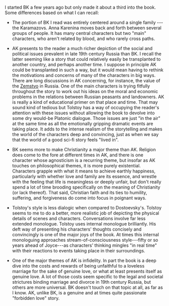 I started BK a few years ago but only made it about a third
into the book. Some differences based on what I can recall:

- The portion of BK I read was entirely centered around a
  single family --- the Karamazovs. Anna Karenina moves back
  and forth between several groups of people. It has many 
  central characters but two "main" characters, who aren't
  related by blood, and who rarely cross paths.

- AK presents to the reader a much richer depiction 
  of the social and political issues prevalent in 
  late 19th century Russia than BK. I recall the latter 
  seeming like a story that could relatively easily be transplanted
  to another country, and perhaps another time. I suppose in 
  principle AK could be transplanted in such a way, but 
  it would mean having to rethink the motivations and 
  concerns of many of the characters in big ways. 
  There are long discussions in AK concerning, for instance,
  the value of the [Zemstvo](https://en.wikipedia.org/wiki/Zemstvo) 
  in Russia. One of the main characters is trying fitfully throughout the story
  to work out his ideas on the moral and economic problems 
  in the relations between Russian peasants and landowners. 
  AK is really a kind of educational primer on that place 
  and time. That may sound kind of tedious but Tolstoy 
  has a way of occupying the reader's attention with these 
  issues without allowing the book to devolve into some
  dry would-be Platonic dialogue. Those issues are just 
  "in the air" at the same time as all the emotionally 
  gripping dramatic events are taking place. It adds to the
  intense realism of the storytelling and makes the world
  of the characters deep and convincing, just as 
  when we say that the world of a good sci-fi story feels 
  "lived in".

- BK seems more to make Christianity a major theme than AK.
  Religion does come to the fore at different times in AK,
  and there is one character whose agnosticism is a 
  recurring theme, but insofar as AK touches on philosophical 
  themes, it is more purely existential. Characters grapple with 
  what it means to achieve earthly happiness, particularly 
  with whether love and family are its essence, and wrestle 
  with the feeling that life is meaningless or deeply unfair, 
  but don't really spend a lot of time brooding specifically 
  on the meaning of Christianity (or lack thereof). That 
  said, Christian faith and its ties to humility, suffering, 
  and forgiveness do come into focus in poignant ways.

- Tolstoy's style is less dialogic when compared to 
  Dostoevsky's. Tolstoy seems to me to do a better, more 
  realistic job of depicting the physical details of 
  scenes and characters. Conversations involve far less
  extended monologue. Tolstoy uses internal monologue 
  brilliantly. His deft way of presenting his characters' 
  thoughts concisely and convincingly is one of the major 
  joys of the book. At times this internal monologuing 
  approaches stream-of-consciousness style---fifty or so 
  years ahead of Joyce---as characters' 
  thinking mingles "in real time" with their reactions to
  events taking place in their surroundings.

- One of the major themes of AK is infidelity. In part the
  book is a deep dive into the costs and rewards 
  of being unfaithful to a loveless marriage for the 
  sake of genuine love, or what at least presents itself 
  as genuine love. A lot of those costs seem specific to the 
  legal and societal strictures binding marriage and divorce
  in 19th century Russia, but others are more universal.
  BK doesn't touch on that topic at all, as far as I know. 
  AK, unlike BK, is a genuine and at times quite 
  passionate "forbidden love" story. 
